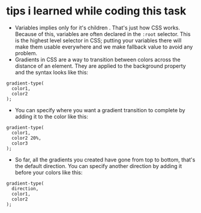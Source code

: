 # tips i learned while coding this task 
- Variables implies only for it's children . That's just how CSS works. Because of this, variables are often declared in the `:root` selector. This is the highest level selector in CSS; putting your variables there will make them usable everywhere
and we make fallback value to avoid any problem.
- Gradients in CSS are a way to transition between colors across the distance of an element. They are applied to the background property and the syntax looks like this:

```
gradient-type(
  color1,
  color2
);
```
- You can specify where you want a gradient transition to complete by adding it to the color like this:

```
gradient-type(
  color1,
  color2 20%,
  color3
);
```
- So far, all the gradients you created have gone from top to bottom, that's the default direction. You can specify another direction by adding it before your colors like this:
```
gradient-type(
  direction,
  color1,
  color2
);
```
